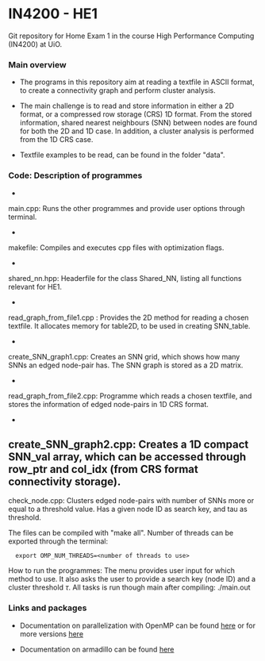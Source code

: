 # IN4200 - HE1
Git repository for Home Exam 1 in the course High Performance Computing (IN4200) at UiO.

### Main overview
* The programs in this repository aim at reading a textfile in ASCII format, to create a connectivity graph and perform cluster analysis.

* The main challenge is to read and store information in either a 2D format, or a compressed row storage (CRS) 1D format. From the stored information, shared nearest neighbours (SNN) between nodes are found for both the 2D and 1D case. In addition, a cluster analysis is performed from the 1D CRS case.

* Textfile examples to be read, can be found in the folder "data".

### Code: Description of programmes
-
main.cpp: Runs the other programmes and provide user options through terminal.

-
 makefile: Compiles and executes cpp files with optimization flags.

-  
shared_nn.hpp: Headerfile for the class Shared_NN, listing all functions relevant for HE1.

-
read_graph_from_file1.cpp : Provides the 2D method for reading a chosen textfile. It   allocates memory for table2D, to be used in creating SNN_table.

-
create_SNN_graph1.cpp: Creates an SNN grid, which shows how many SNNs an edged node-pair has. The SNN graph is stored as a 2D matrix.


-
read_graph_from_file2.cpp: Programme which reads a chosen textfile, and stores the information of edged node-pairs in 1D CRS format.

-
create_SNN_graph2.cpp: Creates a 1D compact SNN_val array, which can be accessed through row_ptr and col_idx (from CRS format connectivity storage).
-
check_node.cpp: Clusters edged node-pairs with number of SNNs more or equal to a threshold value. Has a given node ID as search key, and tau as threshold.


The files can be compiled with "make all". Number of threads can be exported through the terminal:

```
  export OMP_NUM_THREADS=<number of threads to use>
```

How to run the programmes: The menu provides user input for which method to use. It also asks the user to provide a search key (node ID) and a cluster threshold $\tau$. All tasks is run though main after compiling: ./main.out

### Links and packages

- Documentation on parallelization with OpenMP can be found [here](https://www.openmp.org/wp-content/uploads/OpenMP-4.5-1115-CPP-web.pdf) or for more versions [here](https://www.openmp.org/resources/refguides/)

- Documentation on armadillo can be found [here](http://arma.sourceforge.net/docs.html)
